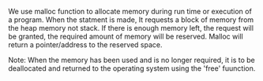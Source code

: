 
We use malloc function to allocate memory during run time or execution of a program. When the statment is made, It requests a block of memory from the heap memory not stack. If there is enough memory left, the request will be granted, the required amount of memory will be reserved. Malloc will return a pointer/address to the reserved space.

Note: When the memory has been used and is no longer required, it is to be deallocated and returned to the operating system using the 'free' fuunction.
